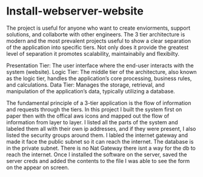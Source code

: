 # Install-webserver-website
The project is useful for anyone who want to create enviorments, support solutions, and collaborte with other engineers.
The 3 tier architecture is modern and the most prevalent projects useful to show a clear separation of the application into specific tiers. Not only does it provide the greatest level of separation it promotes scalability, maintainabily and flexibilty.

Presentation Tier: The user interface where the end-user interacts with the system (website).
Logic Tier: The middle tier of the architecture, also known as the logic tier, handles the application’s core processing, business rules, and calculations.
Data Tier: Manages the storage, retrieval, and manipulation of the application’s data, typically utilizing a database.

The fundamental principle of a 3-tier application is the flow of information and requests through the tiers. In this project I built the system first on paper then with the offical aws icons and mapped out the flow of information from layer to layer. I listed all the parts of the system and labeled them all with their own  ip addresses, and if they were present, I also listed the security groups around them. I labled the internet gateway and made it face the public subnet so it can reach the internet. The database is in the private subnet. There is no Nat Gateway there isnt a way for the db to reach the internet. Once I installed the software on the server, saved the server creds and added the contents to the file I was able to see the form on the appear on screen.




